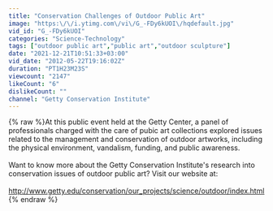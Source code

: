 ```yaml
---
title: "Conservation Challenges of Outdoor Public Art"
image: "https:\/\/i.ytimg.com\/vi\/G_-FDy6kUOI\/hqdefault.jpg"
vid_id: "G_-FDy6kUOI"
categories: "Science-Technology"
tags: ["outdoor public art","public art","outdoor sculpture"]
date: "2021-12-21T10:51:33+03:00"
vid_date: "2012-05-22T19:16:02Z"
duration: "PT1H23M23S"
viewcount: "2147"
likeCount: "6"
dislikeCount: ""
channel: "Getty Conservation Institute"
---
```

{% raw %}At this public event held at the Getty Center, a panel of professionals charged with the care of pubic art collections explored issues related to the management and conservation of outdoor artworks, including the physical environment, vandalism, funding, and public awareness.<br /><br />Want to know more about the Getty Conservation Institute's research into conservation issues of outdoor public art?  Visit our website at:<br /><br /><a rel="nofollow" target="blank" href="http://www.getty.edu/conservation/our_projects/science/outdoor/index.html">http://www.getty.edu/conservation/our_projects/science/outdoor/index.html</a>{% endraw %}
